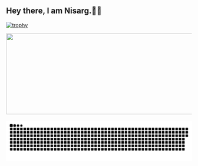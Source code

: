 ## Hey there, I am Nisarg.👋🏻

[![trophy](https://github-profile-trophy.vercel.app/?username=Nisarg-07&title=Stars,Followers,Commits,Repositories,MultipleLang,PullRequest&theme=onedark)](https://github.com/ryo-ma/github-profile-trophy)
  
<p align="center">
  <img width="800" height="220" src="https://streak-stats.demolab.com?user=Nisarg-07&theme=highcontrast&hide_border=true&border_radius=5&card_width=800">
</p>

<p align="center">
 <img width="1000" src="assets/github-snake.svg" alt="snake"/>
</p>
<!--
**Nisarg-07/Nisarg-07** is a ✨ _special_ ✨ repository because its `README.md` (this file) appears on your GitHub profile.

Here are some ideas to get you started:

- 🔭 I’m currently working on ...
- 🌱 I’m currently learning ...
- 👯 I’m looking to collaborate on ...
- 🤔 I’m looking for help with ...
- 💬 Ask me about ...
- 📫 How to reach me: ...
- 😄 Pronouns: ...
- ⚡ Fun fact: ...
-->
